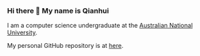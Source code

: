 ### Hi there 👋 My name is Qianhui

I am a computer science undergraduate at the [Australian National University](https://cecc.anu.edu.au/study/undergraduate/bachelor-advanced-computing-honours).

My personal GitHub repository is at [here](https://github.com/qian119-w).

<!--
**Qianhui-anu/Qianhui-anu** is a ✨ _special_ ✨ repository because its `README.md` (this file) appears on your GitHub profile.

Here are some ideas to get you started:

- 🔭 I’m currently working on ...
- 🌱 I’m currently learning ...
- 👯 I’m looking to collaborate on ...
- 🤔 I’m looking for help with ...
- 💬 Ask me about ...
- 📫 How to reach me: ...
- 😄 Pronouns: ...
- ⚡ Fun fact: ...
-->
